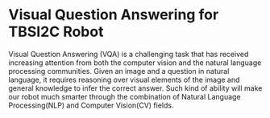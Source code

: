 # Visual Question Answering for TBSI2C Robot
Visual Question Answering (VQA) is a challenging task that has received increasing attention from both the computer vision and the natural language processing communities. Given an image and a question in natural language, it requires reasoning over visual elements of the image and general knowledge to infer the correct answer. Such kind of ability will make our robot much smarter through the combination of Natural Language Processing(NLP) and Computer Vision(CV) fields.
